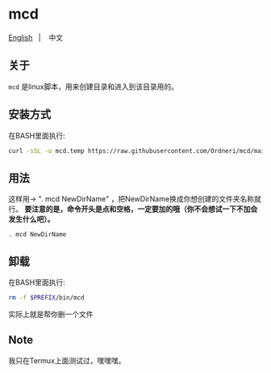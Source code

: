 # mcd
<a href="https://github.com/Ordneri/mcd/blob/main/README.md">English</a>
&nbsp;&nbsp;| &nbsp;&nbsp;
中文

## 关于

`mcd` 是linux脚本，用来创建目录和进入到该目录用的。

## 安装方式

在BASH里面执行:
```bash
curl -sSL -o mcd.temp https://raw.githubusercontent.com/Ordneri/mcd/main/mcd && mv mcd.temp $PREFIX/bin/mcd
```

## 用法


这样用-> ". mcd NewDirName" ，把NewDirName换成你想创建的文件夹名称就行。
**要注意的是，命令开头是点和空格，一定要加的哦（你不会想试一下不加会发生什么吧）。**
```
. mcd NewDirName
```

## 卸载


在BASH里面执行:
```bash
rm -f $PREFIX/bin/mcd
```
实际上就是帮你删一个文件

## Note


我只在Termux上面测试过，嘿嘿嘿。
